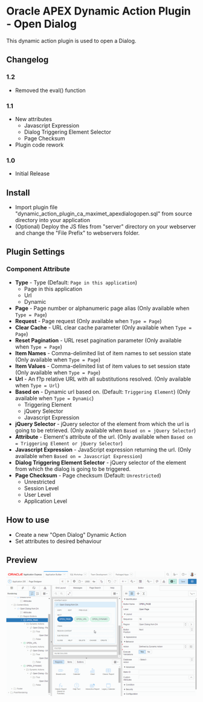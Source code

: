 # Oracle APEX Dynamic Action Plugin - Open Dialog
This dynamic action plugin is used to open a Dialog.

## Changelog
### 1.2
  - Removed the eval() function

### 1.1
  - New attributes
    - Javascript Expression
    - Dialog Triggering Element Selector
    - Page Checksum
  - Plugin code rework

### 1.0
  - Initial Release

## Install
- Import plugin file "dynamic_action_plugin_ca_maximet_apexdialogopen.sql" from source directory into your application
- (Optional) Deploy the JS files from "server" directory on your webserver and change the "File Prefix" to webservers folder.

## Plugin Settings
### Component Attribute
- **Type** - Type (Default: `Page in this application`)
  - Page in this application
  - Url
  - Dynamic
- **Page** - Page number or alphanumeric page alias (Only available when `Type = Page`)
- **Request** - Page request (Only available when `Type = Page`)
- **Clear Cache** - URL clear cache parameter (Only available when `Type = Page`)
- **Reset Pagination** - URL reset pagination parameter (Only available when `Type = Page`)
- **Item Names** - Comma-delimited list of item names to set session state (Only available when `Type = Page`)
- **Item Values** - Comma-delimited list of item values to set session state (Only available when `Type = Page`)
- **Url** - An f?p relative URL with all substitutions resolved. (Only available when `Type = Url`)
- **Based on** - Dynamic url based on. (Default: `Triggering Element`) (Only available when `Type = Dynamic`)
  - Triggering Element
  - jQuery Selector
  - Javascript Expression
- **jQuery Selector** - jQuery selector of the element from which the url is going to be retrieved. (Only available when `Based on = jQuery Selector`)
- **Attribute** - Element's attribute of the url. (Only available when `Based on = Triggering Element or jQuery Selector`)
- **Javascript Expression** - JavaScript expression returning the url. (Only available when `Based on = Javascript Expression`)
- **Dialog Triggering Element Selector** - jQuery selector of the element from which the dialog is going to be triggered.
- **Page Checksum** - Page checksum (Default: `Unrestricted`)
  - Unrestricted
  - Session Level
  - User Level
  - Application Level

## How to use
- Create a new "Open Dialog" Dynamic Action
- Set attributes to desired behaviour

## Preview
![](https://github.com/maxime-tremblay/apex-plugin-dialogopen/blob/master/preview.gif)
